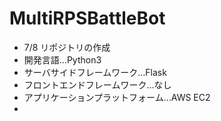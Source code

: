 # MultiRPSBattleBot
<ul>
  <li>7/8 リポジトリの作成</li>
  <li>開発言語…Python3</li>
  <li>サーバサイドフレームワーク…Flask</li>
  <li>フロントエンドフレームワーク…なし</li>
  <li>アプリケーションプラットフォーム…AWS EC2</li>
  <li></li>
</ul>
